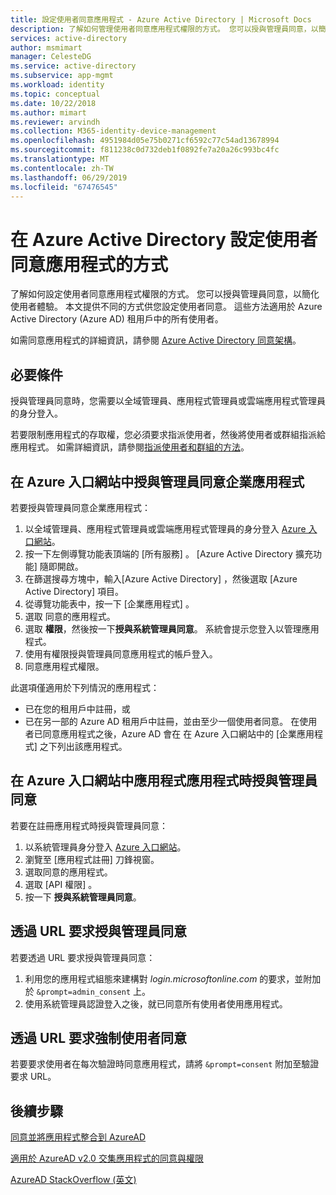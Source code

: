 ```yaml
---
title: 設定使用者同意應用程式 - Azure Active Directory | Microsoft Docs
description: 了解如何管理使用者同意應用程式權限的方式。 您可以授與管理員同意，以簡化使用者體驗。 這些方法適用於 Azure Active Directory (Azure AD) 租用戶中的所有使用者。
services: active-directory
author: msmimart
manager: CelesteDG
ms.service: active-directory
ms.subservice: app-mgmt
ms.workload: identity
ms.topic: conceptual
ms.date: 10/22/2018
ms.author: mimart
ms.reviewer: arvindh
ms.collection: M365-identity-device-management
ms.openlocfilehash: 4951984d05e75b0271cf6592c77c54ad13678994
ms.sourcegitcommit: f811238c0d732deb1f0892fe7a20a26c993bc4fc
ms.translationtype: MT
ms.contentlocale: zh-TW
ms.lasthandoff: 06/29/2019
ms.locfileid: "67476545"
---
```

# <a name="configure-the-way-end-users-consent-to-an-application-in-azure-active-directory"></a>在 Azure Active Directory 設定使用者同意應用程式的方式
了解如何設定使用者同意應用程式權限的方式。 您可以授與管理員同意，以簡化使用者體驗。 本文提供不同的方式供您設定使用者同意。 這些方法適用於 Azure Active Directory (Azure AD) 租用戶中的所有使用者。 

如需同意應用程式的詳細資訊，請參閱 [Azure Active Directory 同意架構](../develop/consent-framework.md)。

## <a name="prerequisites"></a>必要條件

授與管理員同意時，您需要以全域管理員、應用程式管理員或雲端應用程式管理員的身分登入。

若要限制應用程式的存取權，您必須要求指派使用者，然後將使用者或群組指派給應用程式。  如需詳細資訊，請參閱[指派使用者和群組的方法](methods-for-assigning-users-and-groups.md)。

## <a name="grant-admin-consent-to-enterprise-apps-in-the-azure-portal"></a>在 Azure 入口網站中授與管理員同意企業應用程式

若要授與管理員同意企業應用程式：

1. 以全域管理員、應用程式管理員或雲端應用程式管理員的身分登入 [Azure 入口網站](https://portal.azure.com)。
2. 按一下左側導覽功能表頂端的 [所有服務]  。 [Azure Active Directory 擴充功能]  隨即開啟。
3. 在篩選搜尋方塊中，輸入[Azure Active Directory]  ，然後選取 [Azure Active Directory]  項目。
4. 從導覽功能表中，按一下 [企業應用程式]  。
5. 選取 同意的應用程式。
6. 選取 **權限**，然後按一下**授與系統管理員同意**。 系統會提示您登入以管理應用程式。
7. 使用有權限授與管理員同意應用程式的帳戶登入。 
8. 同意應用程式權限。

此選項僅適用於下列情況的應用程式： 

- 已在您的租用戶中註冊，或
- 已在另一部的 Azure AD 租用戶中註冊，並由至少一個使用者同意。 在使用者已同意應用程式之後，Azure AD 會在 在 Azure 入口網站中的 [企業應用程式]  之下列出該應用程式。

## <a name="grant-admin-consent-when-registering-an-app-in-the-azure-portal"></a>在 Azure 入口網站中應用程式應用程式時授與管理員同意

若要在註冊應用程式時授與管理員同意： 

1. 以系統管理員身分登入 [Azure 入口網站](https://portal.azure.com)。
2. 瀏覽至 [應用程式註冊]  刀鋒視窗。
3. 選取同意的應用程式。
4. 選取 [API 權限]  。
5. 按一下 **授與系統管理員同意**。


## <a name="grant-admin-consent-through-a-url-request"></a>透過 URL 要求授與管理員同意

若要透過 URL 要求授與管理員同意：

1. 利用您的應用程式組態來建構對 *login.microsoftonline.com* 的要求，並附加於 `&prompt=admin_consent` 上。 
2. 使用系統管理員認證登入之後，就已同意所有使用者使用應用程式。


## <a name="force-user-consent-through-a-url-request"></a>透過 URL 要求強制使用者同意

若要要求使用者在每次驗證時同意應用程式，請將 `&prompt=consent` 附加至驗證要求 URL。

## <a name="next-steps"></a>後續步驟

[同意並將應用程式整合到 AzureAD](../develop/quickstart-v1-integrate-apps-with-azure-ad.md)

[適用於 AzureAD v2.0 交集應用程式的同意與權限](../develop/active-directory-v2-scopes.md)

[AzureAD StackOverflow (英文)](https://stackoverflow.com/questions/tagged/azure-active-directory)
